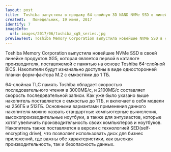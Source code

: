 ```yaml
---
layout: post
title:  Toshiba запустила в продажу 64-слойную 3D NAND NVMe SSD в линейке XG5
createAt:   Понедельник, 19 июня, 2017
identify: 7
imageInfo:
  url: images/2017/06/toshiba_xg5_series.jpg
previewText: Toshiba Memory Corporation выпустила новейшие NVMe SSD в своей линейке продуктов XG5, которая является первой в каталоге производителя, поставляемой с памятью на основе Toshiba 64-слойной BiCS. Накопители будут изначально доступны в виде односторонней планки форм-фактора M.2 с емкостями до 1 ТБ.
---
```


<div class="news-text">

<p>Toshiba Memory Corporation выпустила новейшие NVMe SSD в своей линейке продуктов XG5, которая является первой в каталоге производителя, поставляемой с памятью на основе Toshiba 64-слойной BiCS. Накопители будут изначально доступны в виде односторонней планки форм-фактора M.2 с емкостями до 1 ТБ.</p>

<p>64-слойная TLC память Toshiba обладает скоростью последовательного чтения в 3000МБ/с, и 2100МБ/c составляет скорость последовательной записи. Как уже было указано выше накопитель поставляется с емкостью до 1ТБ, и включает в себя модели на 256ГБ и 512ГБ. Основными вариантами применения данного накопителя можно назвать стандартные компьютерные вычисления, высокопроизводительные ноутбуки, а также для  энтузиастов, которые хотят увеличить производительность своих компьютеров и ноутбуков. Накопитель также поставляется в версии с технологией SED(self-encrypting drive), что позволяет использовать диск для бизнес приложений, где важны обе характеристики, как высокая производительность, так и безопасность данных.</p>

</div>
